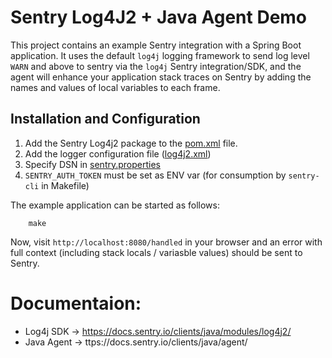# Sentry Log4J2 + Java Agent Demo

This project contains an example Sentry integration with a Spring Boot application.
It uses the default `log4j` logging framework to send log level `WARN` and above to sentry via the `log4j` Sentry integration/SDK, and the agent will enhance your application stack traces on Sentry by adding the names and values of local variables to each frame.

## Installation and Configuration

1. Add the Sentry Log4j2 package to the [pom.xml](https://github.com/sentry-demos/spring-boot-log4j2/blob/master/pom.xml#L27-L31) file.
2. Add the logger configuration file ([log4j2.xml](https://github.com/sentry-demos/spring-boot-log4j2/blob/master/src/main/resources/log4j2.xml))
1. Specify DSN in [sentry.properties](https://github.com/sentry-demos/java-spring-boot-log4j/blob/master/sentry.properties#L8) 
2. `SENTRY_AUTH_TOKEN` must be set as ENV var (for consumption by `sentry-cli` in Makefile)

The example application can be started as follows:
```
    make
```

Now, visit `http://localhost:8080/handled` in your browser and an error with full context (including stack locals / variasble values) should be sent to Sentry.

# Documentaion:
- Log4j SDK -> https://docs.sentry.io/clients/java/modules/log4j2/
- Java Agent -> ttps://docs.sentry.io/clients/java/agent/
